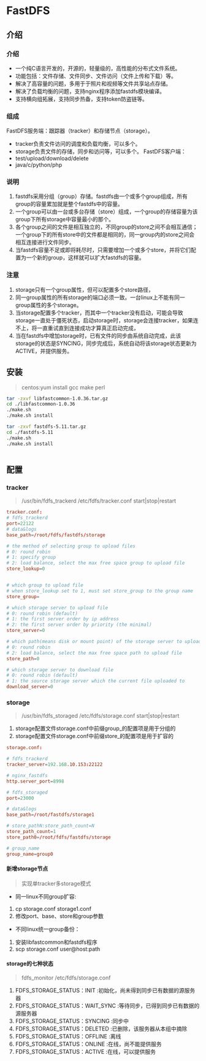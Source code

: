 # FastDFS


## 介绍

### 介绍
- 一个纯C语言开发的，开源的，轻量级的，高性能的分布式文件系统。
- 功能包括：文件存储、文件同步、文件访问（文件上传和下载）等。
- 解决了高容量的问题，多用于于照片和视频等文件共享站点存储。
- 解决了负载均衡的问题，支持nginx程序添加fastdfs模块编译。
- 支持横向组拓展，支持同步热备，支持token防盗链等。

### 组成
FastDFS服务端：跟踪器（tracker）和存储节点（storage）。
- tracker负责文件访问的调度和负载均衡，可以多个。
- storage负责文件的存储，同步和访问等，可以多个。
FastDFS客户端：
- test/upload/download/delete
- java/c/python/php

### 说明
1. fastdfs采用分组（group）存储。fastdfs由一个或多个group组成，所有group的容量累加就是整个fastdfs中的容量。
2. 一个group可以由一台或多台存储（store）组成，一个group的存储容量为该group下所有storage中容量最小的那个。
3. 各个group之间的文件是相互独立的，不同group的store之间不会相互通信；一个group下的所有store中的文件都是相同的，同一group内的store之间会相互连接进行文件同步。
4. 当fastdfs容量不足或即将耗尽时，只需要增加一个或多个store，并将它们配置为一个新的group，这样就可以扩大fastdfs的容量。



### 注意
1. storage只有一个group属性，但可以配置多个store路径，
2. 同一group属性的所有storage的端口必须一致。一台linux上不能有同一group属性的多个storage。
3. 当storage配置多个tracker，而其中一个tracker没有启动，可能会导致storage一直处于僵死状态，启动storage时，storage会连接tracker，如果连不上，将一直重试直到连接成功才算真正启动完成，
4. 当在fastdfs中增加storage时，已有文件的同步由系统自动完成，此该storage的状态是SYNCING，同步完成后，系统自动将该storage状态更新为ACTIVE，并提供服务。





## 安装

> centos:yum install gcc make perl  


```sh
tar -zxvf libfastcommon-1.0.36.tar.gz
cd ./libfastcommon-1.0.36
./make.sh
./make.sh install

tar -zxvf fastdfs-5.11.tar.gz
cd ./fastdfs-5.11
./make.sh
./make.sh install



```



## 配置

### tracker
> /usr/bin/fdfs_trackerd /etc/fdfs/tracker.conf start|stop|restart


```conf
tracker.conf:
# fdfs_trackerd
port=22122
# data&logs
base_path=/root/fdfs/fastdfs/storage

# the method of selecting group to upload files
# 0: round robin
# 1: specify group
# 2: load balance, select the max free space group to upload file
store_lookup=0


# which group to upload file
# when store_lookup set to 1, must set store_group to the group name
store_group=

# which storage server to upload file
# 0: round robin (default)
# 1: the first server order by ip address
# 2: the first server order by priority (the minimal)
store_server=0

# which path(means disk or mount point) of the storage server to upload file
# 0: round robin
# 2: load balance, select the max free space path to upload file
store_path=0

# which storage server to download file
# 0: round robin (default)
# 1: the source storage server which the current file uploaded to
download_server=0

```

### storage
> /usr/bin/fdfs_storaged /etc/fdfs/storage.conf start|stop|restart
1. storage配置文件storage.conf中前缀group_的配置项是用于分组的
2. storage配置文件storage.conf中前缀store_的配置项是用于扩容的


```conf
storage.conf:

# fdfs_trackerd
tracker_server=192.168.10.153:22122

# nginx_fastdfs
http.server_port=8998

# fdfs_storaged
port=23000

# data&logs
base_path=/root/fastdfs/storage1

# store_pathN:store_path_count=N 
store_path_count=1
store_path0=/root/fdfs/fastdfs/storage

# group_name
group_name=group0
```


#### 新增storage节点
> 实现单tracker多storage模式

- 同一linux不同group扩容:
1. cp storage.conf storage1.conf
2. 修改port、base、store和group参数

- 不同linux统一group备份：
1. 安装libfastcommon和fastdfs程序
2. scp storage.conf user@host:path

#### storage的七种状态
> fdfs_monitor /etc/fdfs/storage.conf
1. FDFS_STORAGE_STATUS：INIT      :初始化，尚未得到同步已有数据的源服务器
2. FDFS_STORAGE_STATUS：WAIT_SYNC :等待同步，已得到同步已有数据的源服务器
3. FDFS_STORAGE_STATUS：SYNCING   :同步中
4. FDFS_STORAGE_STATUS：DELETED   :已删除，该服务器从本组中摘除
5. FDFS_STORAGE_STATUS：OFFLINE   :离线
6. FDFS_STORAGE_STATUS：ONLINE    :在线，尚不能提供服务
7. FDFS_STORAGE_STATUS：ACTIVE    :在线，可以提供服务









